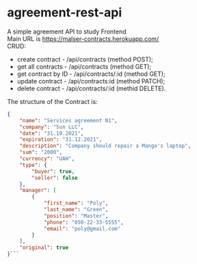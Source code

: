 # agreement-rest-api
A simple agreement API to study Frontend
<br/>
Main URL is https://malser-contracts.herokuapp.com/
<br/>
CRUD:
- create contract - /api/contracts (method POST);
- get all contracts - /api/contracts (method GET);
- get contract by ID - /api/contracts/:id (method GET);
- update contract - /api/contracts:id (method PATCH);
- delete contract - /api/contracts/:id (methid DELETE).

The structure of the Contract is:

```json
{
    "name": "Services agreement N1",
    "company": "Sun LLC",
    "date": "31.10.2021",
    "expiration": "31.12.2021",
    "description": "Company should repair a Mango's laptop",
    "sum": "2000",
    "currency": "UAH",
    "type": {
        "buyer": true,
        "seller": false
    },
    "manager": [
        {
            "first_name": "Poly",
            "last_name": "Green",
            "position": "Master",
            "phone": "050-22-33-5555",
            "email": "poly@gmail.com"
        }
    ],
    "original": true
}```
